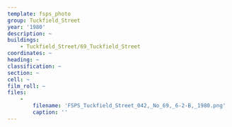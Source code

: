 ```yaml
---
template: fsps_photo
group: Tuckfield_Street
year: '1980'
description: ~
buildings:
    - Tuckfield_Street/69_Tuckfield_Street
coordinates: ~
heading: ~
classification: ~
section: ~
cell: ~
film_roll: ~
files:
    -
        filename: 'FSPS_Tuckfield_Street_042,_No_69,_6-2-B,_1980.png'
        caption: ''
---
```

